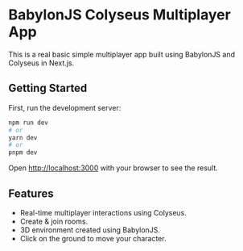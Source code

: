 # BabylonJS Colyseus Multiplayer App

This is a real basic simple multiplayer app built using BabylonJS and Colyseus in Next.js.

## Getting Started

First, run the development server:

```bash
npm run dev
# or
yarn dev
# or
pnpm dev
```

Open [http://localhost:3000](http://localhost:3000) with your browser to see the result.

## Features
* Real-time multiplayer interactions using Colyseus.
* Create & join rooms.
* 3D environment created using BabylonJS.
* Click on the ground to move your character.
